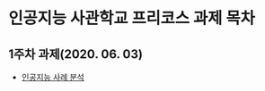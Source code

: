 # **인공지능 사관학교 프리코스 과제 목차**

## **1주차 과제(2020. 06. 03)**
* [인공지능 사례 분석](https://github.com/MonteChristo-Kor/KwangJu_AI_School/blob/master/Report_Week_1.ipynb)

